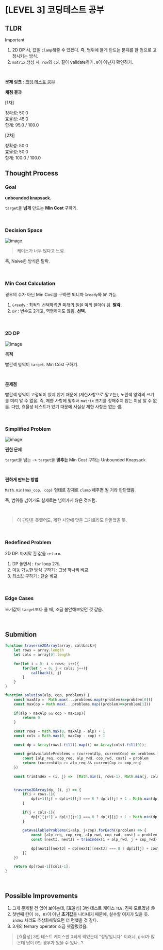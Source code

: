 # [LEVEL 3] 코딩테스트 공부

## TLDR
> [!IMPORTANT]
> 1. 2D DP 시, 값을 `clamp`해줄 수 있겠다. 즉, 범위에 들게 만드는 문제를 한 점으로 고정시키는 방식.
> 2. `matrix` 생성 시, `row`와 `col` 길이 validate하기. `0`이 아닌지 확인하기.

<br>

**문제 링크** : [코딩 테스트 공부](https://school.programmers.co.kr/learn/courses/30/lessons/118668?language=javascript) <br>

**채점 결과**

[1차]

정확성: 50.0 <br>
효율성: 45.0 <br>
합계: 95.0 / 100.0 <br>

[2차]

정확성: 50.0 <br>
효율성: 50.0 <br>
합계: 100.0 / 100.0 <br>

## Thought Process

### Goal

**unbounded knapsack.**

`target`을 **넘게** 만드는 **Min Cost** 구하기.

<br>

### Decision Space
![image](https://github.com/user-attachments/assets/d9c467ba-d521-46a5-9f05-284c6c2f4c53)

> 케이스가 너무 많다고 느낌.

즉, Naive한 방식은 탈락.

<br>

### Min Cost Calculation
경우의 수가 아닌 Min Cost를 구하면 되니까 `Greedy`와 `DP` 가능.

1. `Greedy` : 최적의 선택하려면 미래의 일을 미리 알아야 됨. **탈락.**
2. `DP` : 변수도 2개고, 역행하지도 않음. **선택.**

<br>

### 2D DP

![image](https://github.com/user-attachments/assets/7f3b5b76-190d-4e76-b118-aea79f3b1cfc)

**목적** 

빨간색 영역이 `target`. Min Cost 구하기.

<br>

**문제점**

빨간색 영역이 고정되어 있지 않기 때문에 (제한사항으로 말고는), 노란색 영역의 크기를 미리 알 수 없음.
즉, 제한 사항에 맞춰서 `matrix` 크기를 정해주지 않는 이상 알 수 없음.
다만, 효율성 테스트가 있기 때문에 사실상 제한 사항은 없는 셈.

<br>

### Simplified Problem

![image](https://github.com/user-attachments/assets/0b1e8fd0-7a8b-4540-b57e-513474ae2ab2)

**편한 문제**

`target`을 넘는 -> `target`을 **맞추는** Min Cost 구하는 Unbounded Knapsack

<br>

**편하게 만드는 방법**

`Math.min(max_cop, cop)` 형태로 강제로 `clamp` 해주면 될 거라 판단했음.

즉, 범위를 넘어가도 실제로는 넘어가지 않은 것처럼.

<br>

> 이 판단을 못했어도, 제한 사항에 맞춘 크기로라도 만들었을 듯.

<br>

### Redefined Problem

2D DP. 마지막 칸 값을 `return`.

1. DP 돌면서 : `for` loop 2개.
2. 이동 가능한 방식 구하기 : 그냥 하나씩 비교.
3. 최소값 구하기 : 단순 비교.

<br>

### Edge Cases
초기값이 `target`보다 클 때, 조금 불안해보였던 것 같음.

<br>


## Submition

```js
function traverse2DArray(array, callback){
    let rows = array.length
    let cols = array[0].length
    
    for(let i = 0; i < rows; i++){
        for(let j = 0; j < cols; j++){
            callback(i, j)
        }
    }
}

function solution(alp, cop, problems) {
    const maxAlp =  Math.max(...problems.map((problem)=>problem[0]))
    const maxCop = Math.max(...problems.map((problem)=>problem[1]))
    
    if(alp > maxAlp && cop > maxCop){
        return 0
    }
    
    const rows = Math.max(0, maxAlp - alp) + 1
    const cols = Math.max(0, maxCop - cop) + 1
        
    const dp = Array(rows).fill().map(() => Array(cols).fill(0));
        
    const getAvailableProblems = (currentAlp, currentCop) => problems.filter((problem)=>{
        const [alp_req, cop_req, alp_rwd, cop_rwd, cost] = problem
        return (currentAlp >= alp_req && currentCop >= cop_req)
    })
    
    const trimIndex = (i, j) =>  [Math.min(i, rows-1), Math.min(j, cols-1)]

    
    traverse2DArray(dp, (i, j) => {
        if(i < rows-1){
            dp[i+1][j] = dp[i+1][j] === 0 ? dp[i][j] + 1 : Math.min(dp[i+1][j], dp[i][j] + 1)
        }
        
        if(j < cols-1){
            dp[i][j+1] = dp[i][j+1] === 0 ? dp[i][j] + 1 : Math.min(dp[i][j+1], dp[i][j] + 1)
        }
        
        getAvailableProblems(i+alp, j+cop).forEach((problem) => {
            const [alp_req, cop_req, alp_rwd, cop_rwd, cost] = problem
            const [nextI, nextJ] = trimIndex(i + alp_rwd, j + cop_rwd)
            
            dp[nextI][nextJ] = dp[nextI][nextJ] === 0 ? dp[i][j] + cost : Math.min(dp[nextI][nextJ], dp[i][j] + cost)
        })
    })
    
    return dp[rows-1][cols-1];
}
```

<br>

## Possible Improvements

1. 크게 문제될 건 없어 보이는데, [효율성] 3번 테스트 케이스 `TLE`. 진짜 모르겠넹 😢
2. 첫번째 칸이 `(0, 0)`이 아닌 **초기값**을 나타내기 때문에, 실수할 여지가 있을 듯. `index` 처리도 추상화해줬으면 더 편했을 것 같다.
3. 3개의 ternary operator 조금 헷갈렸었음.

> [효율성] 3번 테스트 케이스만 0되게 찍었는데 "정답입니다" 이러네.
> grid가 많은데 답이 0인 경우가 있을 수 있나...?
